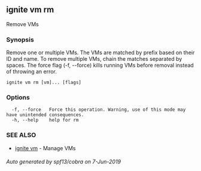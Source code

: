 ## ignite vm rm

Remove VMs

### Synopsis


Remove one or multiple VMs. The VMs are matched by prefix based
on their ID and name. To remove multiple VMs, chain the matches
separated by spaces. The force flag (-f, --force) kills running
VMs before removal instead of throwing an error.


```
ignite vm rm [vm]... [flags]
```

### Options

```
  -f, --force   Force this operation. Warning, use of this mode may have unintended consequences.
  -h, --help    help for rm
```

### SEE ALSO

* [ignite vm](ignite_vm.md)	 - Manage VMs

###### Auto generated by spf13/cobra on 7-Jun-2019
